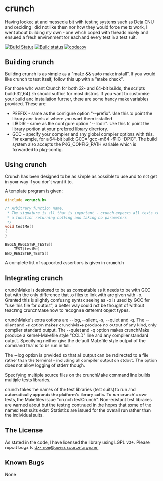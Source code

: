 # crunch

Having looked at and messed a bit with testing systems such as Deja GNU and deciding I did not like them nor how they would force me to work, I went about building my own - one which coped with threads nicely and ensured a fresh
environment for each and every test in a test suit.

[![Build Status](https://travis-ci.org/DX-MON/crunch.svg?branch=master)](https://travis-ci.org/DX-MON/crunch)
[![Build status](https://ci.appveyor.com/api/projects/status/vu950g1cljkixx7g?svg=true)](https://ci.appveyor.com/project/DX-MON/crunch)
[![codecov](https://codecov.io/gh/DX-MON/crunch/branch/master/graph/badge.svg)](https://codecov.io/gh/DX-MON/crunch)

## Building crunch

Building crunch is as simple as a "make && sudo make install".
If you would like crunch to test itself, follow this up with a "make check".

For those who want Crunch for both 32- and 64-bit builds, the scripts build{32,64}.sh should suffice for most distros.
If you want to customise your build and installation further, there are some handy make variables provided. These are:
 *	PREFIX - same as the configure option "--prefix". Use this to point the library and tools at where you want them installed.
 *	LIBDIR - same as the configure option "--libdir". Use this to point the library portion at your prefered library directory.
 *	GCC - specify your compiler and any global compiler options with this. For example, for a 64-bit build: GCC="gcc -m64 -fPIC -DPIC".
The build system also accepts the PKG_CONFIG_PATH variable which is forwarded to pkg-config.

## Using crunch

Crunch has been designed to be as simple as possible to use and to not get in your way if you don't want it to.

A template program is given:
```C
#include <crunch.h>

/* Arbitrary function name.
 * The signature is all that is important - crunch expects all tests to be
 * a function returning nothing and taking no parameters
 */
void testMe()
{
}

BEGIN_REGISTER_TESTS()
	TEST(testMe)
END_REGISTER_TESTS()
```

A complete list of supported assertions is given in crunch.h

## Integrating crunch

crunchMake is designed to be as compatable as it needs to be with GCC but with the only difference that .o files to link with are given with -o<file>.
Granted this is slightly confusing syntax seeing as -o is used by GCC for "use this file for output", a better way could not be thought of without teaching crunchMake how to recognise different object types.

crunchMake's extra options are --log, --silent, -s, --quiet and -q.
The --silent and -s option makes crunchMake produce no output of any kind, only compiler standard output.
The --quiet and -q option makes crunchMake produce a kernel-Makefile style "CCLD" line and any compiler standard output.
Specifying neither give the default Makefile style output of the command that is to be run in full.

The --log option is provided so that all output can be redirected to a file rather than the terminal - including all compiler output on stdout.
The option does not allow logging of stderr though.

Specifying multiple source files on the crunchMake command line builds multiple tests libraries.

crunch takes the names of the test libraries (test suits) to run and automatically appends the platform's library sufix.
To run crunch's own tests, the Makefiles issue "crunch testCrunch".
Non-existant test libraries are warned about but the testing continued in the hopes that some of the named test suits exist.
Statistics are issued for the overall run rather than the individual suits.

## The License

As stated in the code, I have licensed the library using LGPL v3+.
Please report bugs to dx-mon@users.sourceforge.net

## Known Bugs

None
